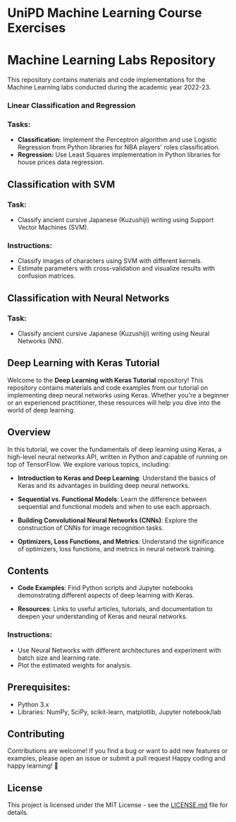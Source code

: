 # UniPD Machine Learning Course Exercises
# Machine Learning Labs Repository

This repository contains materials and code implementations for the Machine Learning labs conducted during the academic year 2022-23.

### Linear Classification and Regression
### Tasks:
- **Classification:** Implement the Perceptron algorithm and use Logistic Regression from Python libraries for NBA players' roles classification.
- **Regression:** Use Least Squares implementation in Python libraries for house prices data regression.

## Classification with SVM
### Task:
- Classify ancient cursive Japanese (Kuzushiji) writing using Support Vector Machines (SVM).

### Instructions:
- Classify images of characters using SVM with different kernels.
- Estimate parameters with cross-validation and visualize results with confusion matrices.

## Classification with Neural Networks
### Task:
- Classify ancient cursive Japanese (Kuzushiji) writing using Neural Networks (NN).

## Deep Learning with Keras Tutorial

Welcome to the **Deep Learning with Keras Tutorial** repository! This repository contains materials and code examples from our tutorial on implementing deep neural networks using Keras. Whether you're a beginner or an experienced practitioner, these resources will help you dive into the world of deep learning.

## Overview

In this tutorial, we cover the fundamentals of deep learning using Keras, a high-level neural networks API, written in Python and capable of running on top of TensorFlow. We explore various topics, including:

- **Introduction to Keras and Deep Learning**: Understand the basics of Keras and its advantages in building deep neural networks.

- **Sequential vs. Functional Models**: Learn the difference between sequential and functional models and when to use each approach.

- **Building Convolutional Neural Networks (CNNs)**: Explore the construction of CNNs for image recognition tasks.

- **Optimizers, Loss Functions, and Metrics**: Understand the significance of optimizers, loss functions, and metrics in neural network training.

## Contents

- **Code Examples**: Find Python scripts and Jupyter notebooks demonstrating different aspects of deep learning with Keras.

- **Resources**: Links to useful articles, tutorials, and documentation to deepen your understanding of Keras and neural networks.

### Instructions:
- Use Neural Networks with different architectures and experiment with batch size and learning rate.
- Plot the estimated weights for analysis.

## Prerequisites:
- Python 3.x
- Libraries: NumPy, SciPy, scikit-learn, matplotlib, Jupyter notebook/lab
  
## Contributing

Contributions are welcome! If you find a bug or want to add new features or examples, please open an issue or submit a pull request 
Happy coding and happy learning! 🚀

## License

This project is licensed under the MIT License - see the [LICENSE.md](LICENSE.md) file for details.


